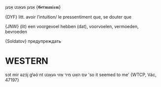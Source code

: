 אַנען
געאַנט
אָנען
{𝕲𝖊𝖗𝖒𝖆𝖓𝖎𝖘𝖒}

{DYF}
litt. avoir l’intuition/ le pressentiment que, se douter que

{JNW}
(lit) een voorgevoel hebben (dat), voorvoelen, vermoeden, bevroeden

{Soldatov}
предупреждать

WESTERN
========

sɔt mir əzɔ́j gʲəóˑnt עס האָט מיר אַזוי געאָנט 'so it seemed to me' {WTCP, Vác, 47197}